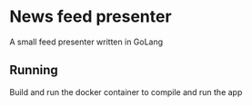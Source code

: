 # News feed presenter
A small feed presenter written in GoLang

## Running
Build and run the docker container to compile and run the app
